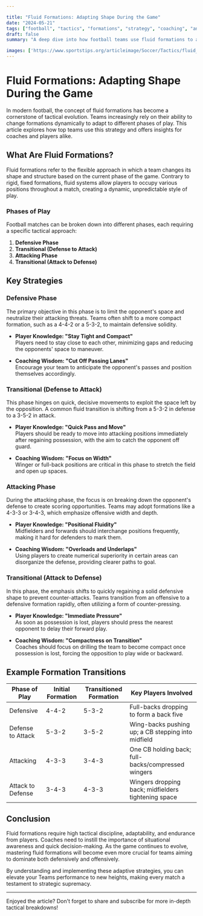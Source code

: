 ```yaml
---

title: "Fluid Formations: Adapting Shape During the Game"
date: "2024-05-21"
tags: ["football", "tactics", "formations", "strategy", "coaching", "analysis", "gameplay"]
draft: false
summary: "A deep dive into how football teams use fluid formations to adapt their shape during different phases of the game."

images: ['https://www.sportstips.org/articleimage/Soccer/Tactics/fluid_formations_adapting_shape_during_the_game.webp']
---
```


# Fluid Formations: Adapting Shape During the Game

In modern football, the concept of fluid formations has become a cornerstone of tactical evolution. Teams increasingly rely on their ability to change formations dynamically to adapt to different phases of play. This article explores how top teams use this strategy and offers insights for coaches and players alike.

## What Are Fluid Formations?

Fluid formations refer to the flexible approach in which a team changes its shape and structure based on the current phase of the game. Contrary to rigid, fixed formations, fluid systems allow players to occupy various positions throughout a match, creating a dynamic, unpredictable style of play.

### Phases of Play

Football matches can be broken down into different phases, each requiring a specific tactical approach:

1. **Defensive Phase**
2. **Transitional (Defense to Attack)**
3. **Attacking Phase**
4. **Transitional (Attack to Defense)**

## Key Strategies

### Defensive Phase

The primary objective in this phase is to limit the opponent's space and neutralize their attacking threats. Teams often shift to a more compact formation, such as a 4-4-2 or a 5-3-2, to maintain defensive solidity.

- **Player Knowledge: "Stay Tight and Compact"**  
    Players need to stay close to each other, minimizing gaps and reducing the opponents' space to maneuver.
  
- **Coaching Wisdom: "Cut Off Passing Lanes"**  
    Encourage your team to anticipate the opponent's passes and position themselves accordingly.

### Transitional (Defense to Attack)

This phase hinges on quick, decisive movements to exploit the space left by the opposition. A common fluid transition is shifting from a 5-3-2 in defense to a 3-5-2 in attack.

- **Player Knowledge: "Quick Pass and Move"**  
    Players should be ready to move into attacking positions immediately after regaining possession, with the aim to catch the opponent off guard.
  
- **Coaching Wisdom: "Focus on Width"**  
    Winger or full-back positions are critical in this phase to stretch the field and open up spaces.

### Attacking Phase

During the attacking phase, the focus is on breaking down the opponent's defense to create scoring opportunities. Teams may adopt formations like a 4-3-3 or 3-4-3, which emphasize offensive width and depth.

- **Player Knowledge: "Positional Fluidity"**  
    Midfielders and forwards should interchange positions frequently, making it hard for defenders to mark them.
  
- **Coaching Wisdom: "Overloads and Underlaps"**  
    Using players to create numerical superiority in certain areas can disorganize the defense, providing clearer paths to goal.

### Transitional (Attack to Defense)

In this phase, the emphasis shifts to quickly regaining a solid defensive shape to prevent counter-attacks. Teams transition from an offensive to a defensive formation rapidly, often utilizing a form of counter-pressing.

- **Player Knowledge: "Immediate Pressure"**  
    As soon as possession is lost, players should press the nearest opponent to delay their forward play.
  
- **Coaching Wisdom: "Compactness on Transition"**  
    Coaches should focus on drilling the team to become compact once possession is lost, forcing the opposition to play wide or backward.

## Example Formation Transitions

| Phase of Play        | Initial Formation | Transitioned Formation | Key Players Involved                       |
|----------------------|-------------------|------------------------|--------------------------------------------|
| Defensive            | 4-4-2             | 5-3-2                  | Full-backs dropping to form a back five    |
| Defense to Attack    | 5-3-2             | 3-5-2                  | Wing-backs pushing up; a CB stepping into midfield |
| Attacking            | 4-3-3             | 3-4-3                  | One CB holding back; full-backs/compressed wingers |
| Attack to Defense    | 3-4-3             | 4-3-3                  | Wingers dropping back; midfielders tightening space |

## Conclusion

Fluid formations require high tactical discipline, adaptability, and endurance from players. Coaches need to instill the importance of situational awareness and quick decision-making. As the game continues to evolve, mastering fluid formations will become even more crucial for teams aiming to dominate both defensively and offensively.

By understanding and implementing these adaptive strategies, you can elevate your Teams performance to new heights, making every match a testament to strategic supremacy.

---

Enjoyed the article? Don't forget to share and subscribe for more in-depth tactical breakdowns!
```